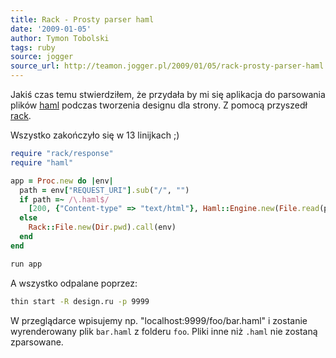 ```yaml
---
title: Rack - Prosty parser haml
date: '2009-01-05'
author: Tymon Tobolski
tags: ruby
source: jogger
source_url: http://teamon.jogger.pl/2009/01/05/rack-prosty-parser-haml
---
```

Jakiś czas temu stwierdziłem, że przydała by mi się aplikacja do parsowania plików [haml](http://haml.hamptoncatlin.com) podczas tworzenia designu dla strony. Z pomocą przyszedł [rack](http://rack.rubyforge.org).

Wszystko zakończyło się w 13 linijkach ;)

```ruby
require "rack/response"
require "haml"

app = Proc.new do |env|
  path = env["REQUEST_URI"].sub("/", "")
  if path =~ /\.haml$/
    [200, {"Content-type" => "text/html"}, Haml::Engine.new(File.read(path)).render]
  else
    Rack::File.new(Dir.pwd).call(env)
  end
end

run app
```

A wszystko odpalane poprzez:

```bash
thin start -R design.ru -p 9999
```

W przeglądarce wpisujemy np. "localhost:9999/foo/bar.haml" i zostanie wyrenderowany plik `bar.haml` z folderu `foo`. Pliki inne niż `.haml` nie zostaną zparsowane.

